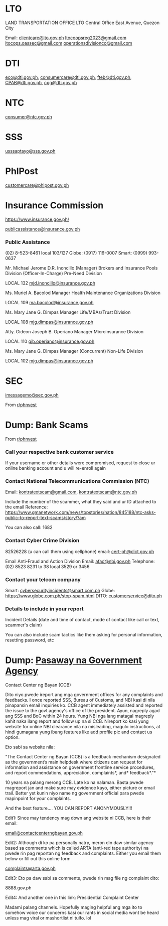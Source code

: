 # LTO
LAND TRANSPORTATION OFFICE 
LTO Central Office 
East Avenue, Quezon City  

Email: 
clientcare@lto.gov.ph 
ltocoopsreg2023@gmail.com 
ltocops.oassec@gmail.com 
operationsdivisionco@gmail.com 

# DTI

eco@dti.gov.ph,
consumercare@dti.gov.ph,
fteb@dti.gov.ph,
CPAB@dti.gov.ph,
cpg@dti.gov.ph

# NTC

consumer@ntc.gov.ph

# SSS

usssaptayo@sss.gov.ph

# PhlPost

customercare@phlpost.gov.ph

# Insurance Commission
https://www.insurance.gov.ph/

publicassistance@insurance.gov.ph

### Public Assistance
(02) 8-523-8461 local 103/127
Globe: (0917) 116-0007
Smart: (0999) 993-0637

Mr. Michael Jerome D.R. Inoncillo
(Manager) Brokers and Insurance Pools Division
(Officer-In-Charge) Pre-Need Division

LOCAL 132
mjd.inoncillo@insurance.gov.ph

Ms. Muriel A. Bacolod
Manager
Health Maintenance Organizations Division

LOCAL 109
ma.bacolod@insurance.gov.ph

Ms. Mary Jane G. Dimpas
Manager
Life/MBAs/Trust Division

LOCAL 108
mjg.dimpas@insurance.gov.ph

Atty. Gideon Joseph B. Operiano
Manager
Microinsurance Division

LOCAL 110
gjb.operiano@insurance.gov.ph

Ms. Mary Jane G. Dimpas
Manager (Concurrent)
Non-Life Division

LOCAL 102
mjg.dimpas@insurance.gov.ph

# SEC

imessagemo@sec.gov.ph

From [r/phnvest](https://www.reddit.com/r/phinvest/comments/15ehkns/a_ponzi_company_filed_a_defemation_lawsuit/)


# Dump: Bank Scams

From [r/phnvest](https://www.reddit.com/r/phinvest/comments/169h3nm/goddamn_bpi_scammers/)


### Call your respective bank customer service

If your username or other details were compromised, request to close ur online banking account and u will re-enroll again

### Contact National Telecommunications Commission (NTC)

Email: kontratextscam@gmail.com, kontratextscam@ntc.gov.ph

Include the number of the scammer, what they said and ur ID attached to the email
Reference: https://www.gmanetwork.com/news/topstories/nation/845188/ntc-asks-public-to-report-text-scams/story/?am

You can also call: 1682

### Contact Cyber Crime Division

82526228 (u can call them using cellphone)
email: cert-ph@dict.gov.ph

Email Anti-Fraud and Action Division
Email: afad@nbi.gov.ph
Telephone: (02) 8523 8231 to 38 local 3529 or 3456

### Contact your telcom company

Smart: cybersecurityincidents@smart.com.ph
Globe: https://www.globe.com.ph/stop-spam.html
DITO: customerservice@dito.ph

### Details to include in your report

Incident Details (date and time of contact, mode of contact like call or text, scammer's claim)

You can also include scam tactics like them asking for personal information, resetting password, etc


# Dump: [Pasaway na Government Agency](https://www.reddit.com/r/Philippines/comments/10qbbwy/please_spread_meron_tayong_legit_na_sumbungan_pag/)

Contact Center ng Bayan (CCB)

Dito niyo pwede ireport ang mga government offices for any complaints and feedbacks. I once reported SSS, Bureau of Customs, and NBI kasi di nila pinapansin email inquiries ko. CCB agent immediately assisted and reported the issue to the govt agency's office of the president. Ayun, nagreply agad ang SSS and BoC within 24 hours. Yung NBI nga lang matagal magreply kahit naka ilang report and follow up na si CCB. Nireport ko kasi yung website for online NBI clearance nila na misleading, magulo instructions, at hindi gumagana yung ibang features like add profile pic and contact us option.

Eto sabi sa website nila:

"The Contact Center ng Bayan (CCB) is a feedback mechanism designated as the government’s main helpdesk where citizens can request for information and assistance on government frontline service procedures, and report commendations, appreciation, complaints*, and* feedback*."*

10 years na palang merong CCB. Late ko na nalaman. Basta pwede magreport jan and make sure may evidence kayo, either picture or email trail. Better yet kunin niyo name ng government official para pwede mapinpoint for your complaints.

And the best feature.... YOU CAN REPORT ANONYMOUSLY!!!

Edit1: Since may tendency mag down ang website ni CCB, here is their email:

email@contactcenterngbayan.gov.ph

Edit2: Although di ko pa personally natry, meron din daw similar agency based sa comments which is called ARTA (anti-red tape authority) na pwede rin pag reportan ng feedback and complaints. Either you email them below or fill out this online form

complaints@arta.gov.ph

Edit3: Eto pa daw sabi sa comments, pwede rin mag file ng complaint dito:

8888.gov.ph

Edit4: And another one in this link: Presidential Complaint Center

Madami palang channels. Hopefully maging helpful ang mga ito to somehow voice our concerns kasi our rants in social media wont be heard unless mag viral or mashortlist ni tulfo. lol
